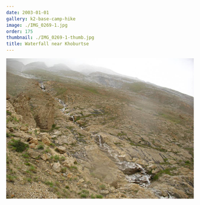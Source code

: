 ```yaml
---
date: 2003-01-01
gallery: k2-base-camp-hike
image: ./IMG_0269-1.jpg
order: 175
thumbnail: ./IMG_0269-1-thumb.jpg
title: Waterfall near Khoburtse
---
```


![Waterfall near Khoburtse](./IMG_0269-1.jpg)